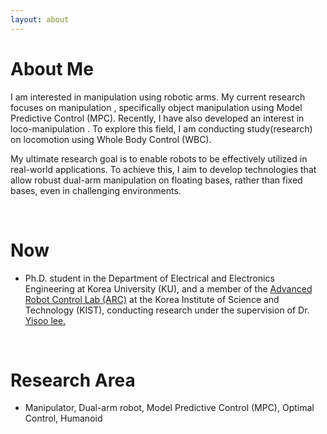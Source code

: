 ```yaml
---
layout: about 
---
```


# About Me
I am interested in manipulation using robotic arms. My current research focuses on <span class="bold-text">manipulation </span> , specifically object manipulation using Model Predictive Control (MPC). Recently, I have also developed an interest in <span class="bold-text">loco-manipulation </span> . To explore this field, I am conducting study(research) on <span class="bold-text"> locomotion</span>  using Whole Body Control (WBC).

My ultimate research goal is to enable robots to be effectively utilized in real-world applications. To achieve this, I aim to develop technologies that allow robust dual-arm manipulation on floating bases, rather than fixed bases, even in challenging environments.

<br/>

# Now
* Ph.D. student in the Department of Electrical and Electronics Engineering at Korea University (KU), and a member of the <span class="dodgerblue-text"><a href="https://sites.google.com/view/kist-arc/home" target="_blank">Advanced Robot Control Lab (ARC)</a></span> 
at the Korea Institute of Science and Technology (KIST), conducting research under the supervision of Dr. <span class="dodgerblue-text"><a href="https://scholar.google.com/citations?user=g3tJiEoAAAAJ&hl=ko&oi=ao" target="_blank">Yisoo lee.</a></span>

<br/>

# Research Area
* Manipulator, Dual-arm robot, Model Predictive Control (MPC), Optimal Control, Humanoid

